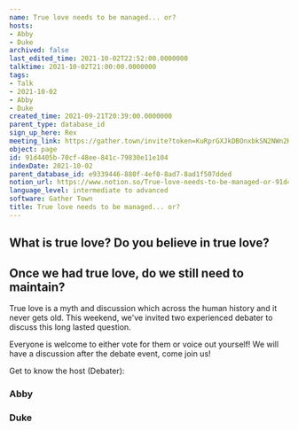 ```yaml
---
name: True love needs to be managed... or?
hosts:
- Abby
- Duke
archived: false
last_edited_time: 2021-10-02T22:52:00.0000000
talktime: 2021-10-02T21:00:00.0000000
tags:
- Talk
- 2021-10-02
- Abby
- Duke
created_time: 2021-09-21T20:39:00.0000000
parent_type: database_id
sign_up_here: Rex
meeting_link: https://gather.town/invite?token=KuRprGXJkDBOnxbkSN2NWn2HuHjwl9GJ
object: page
id: 91d4405b-70cf-48ee-841c-79830e11e104
indexDate: 2021-10-02
parent_database_id: e9339446-880f-4ef0-8ad7-8ad1f507dded
notion_url: https://www.notion.so/True-love-needs-to-be-managed-or-91d4405b70cf48ee841c79830e11e104
language_level: intermediate to advanced
software: Gather Town
title: True love needs to be managed... or?
---
```



## What is true love? Do you believe in true love? 
## Once we had true love, do we still need to maintain?

True love is a myth and discussion which across the human history and it never gets old. This weekend, we've invited two experienced debater to discuss this long lasted question.

Everyone is welcome to either vote for them or voice out yourself! We will have a discussion after the debate event, come join us!

Get to know the host (Debater):
### Abby
### Duke






